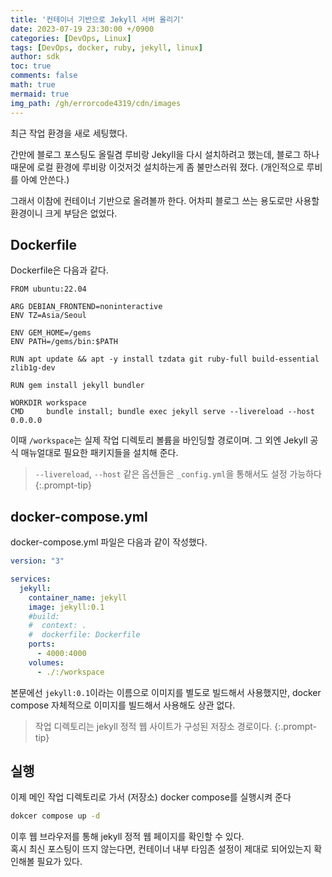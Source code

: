 ```yaml
---
title: '컨테이너 기반으로 Jekyll 서버 올리기'
date: 2023-07-19 23:30:00 +/0900
categories: [DevOps, Linux]
tags: [DevOps, docker, ruby, jekyll, linux]
author: sdk
toc: true
comments: false 
math: true 
mermaid: true 
img_path: /gh/errorcode4319/cdn/images
---
```


최근 작업 환경을 새로 세팅했다.    

간만에 블로그 포스팅도 올릴겸 루비랑 Jekyll을 다시 설치하려고 했는데, 블로그 하나때문에 로컬 환경에 루비랑 이것저것 설치하는게 좀 불만스러워 졌다. (개인적으로 루비를 아예 안쓴다.)   

그래서 이참에 컨테이너 기반으로 올려볼까 한다. 어차피 블로그 쓰는 용도로만 사용할 환경이니 크게 부담은 없었다.

## Dockerfile
Dockerfile은 다음과 같다. 
```
FROM ubuntu:22.04

ARG DEBIAN_FRONTEND=noninteractive
ENV TZ=Asia/Seoul

ENV GEM_HOME=/gems 
ENV PATH=/gems/bin:$PATH

RUN apt update && apt -y install tzdata git ruby-full build-essential zlib1g-dev

RUN gem install jekyll bundler

WORKDIR workspace
CMD     bundle install; bundle exec jekyll serve --livereload --host 0.0.0.0
```
이때 `/workspace`는 실제 작업 디렉토리 볼륨을 바인딩할 경로이며.
그 외엔 Jekyll 공식 매뉴얼대로 필요한 패키지들을 설치해 준다.   
> `--livereload`, `--host` 같은 옵션들은 `_config.yml`을 통해서도 설정 가능하다
{:.prompt-tip}

## docker-compose.yml
docker-compose.yml 파일은 다음과 같이 작성했다.
``` yml
version: "3"

services:
  jekyll:
    container_name: jekyll
    image: jekyll:0.1
    #build:
    #  context: .
    #  dockerfile: Dockerfile 
    ports:
      - 4000:4000 
    volumes:
      - ./:/workspace
```

본문에선 `jekyll:0.1`이라는 이름으로 이미지를 별도로 빌드해서 사용했지만, docker compose 자체적으로 이미지를 빌드해서 사용해도 상관 없다. 
> 작업 디렉토리는 jekyll 정적 웹 사이트가 구성된 저장소 경로이다. 
{:.prompt-tip}


## 실행
이제 메인 작업 디렉토리로 가서 (저장소) docker compose를 실행시켜 준다
```sh
dokcer compose up -d 
```
이후 웹 브라우저를 통해 jekyll 정적 웹 페이지를 확인할 수 있다.    
혹시 최신 포스팅이 뜨지 않는다면, 컨테이너 내부 타임존 설정이 제대로 되어있는지 확인해볼 필요가 있다. 